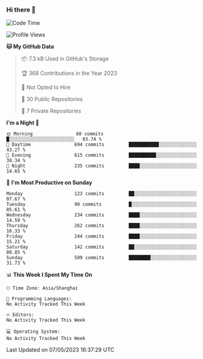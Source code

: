 ### Hi there 👋

<!--
**robinWongM/robinWongM** is a ✨ _special_ ✨ repository because its `README.md` (this file) appears on your GitHub profile.

Here are some ideas to get you started:

- 🔭 I’m currently working on ...
- 🌱 I’m currently learning ...
- 👯 I’m looking to collaborate on ...
- 🤔 I’m looking for help with ...
- 💬 Ask me about ...
- 📫 How to reach me: ...
- 😄 Pronouns: ...
- ⚡ Fun fact: ...
-->

<!--START_SECTION:waka-->
![Code Time](http://img.shields.io/badge/Code%20Time-121%20hrs%2034%20mins-blue)

![Profile Views](http://img.shields.io/badge/Profile%20Views-0-blue)

**🐱 My GitHub Data** 

> 📦 7.3 kB Used in GitHub's Storage 
 > 
> 🏆 368 Contributions in the Year 2023
 > 
> 🚫 Not Opted to Hire
 > 
> 📜 30 Public Repositories 
 > 
> 🔑 7 Private Repositories 
 > 
**I'm a Night 🦉** 

```text
🌞 Morning                60 commits          █░░░░░░░░░░░░░░░░░░░░░░░░   03.74 % 
🌆 Daytime                694 commits         ███████████░░░░░░░░░░░░░░   43.27 % 
🌃 Evening                615 commits         ██████████░░░░░░░░░░░░░░░   38.34 % 
🌙 Night                  235 commits         ████░░░░░░░░░░░░░░░░░░░░░   14.65 % 
```
📅 **I'm Most Productive on Sunday** 

```text
Monday                   123 commits         ██░░░░░░░░░░░░░░░░░░░░░░░   07.67 % 
Tuesday                  90 commits          █░░░░░░░░░░░░░░░░░░░░░░░░   05.61 % 
Wednesday                234 commits         ████░░░░░░░░░░░░░░░░░░░░░   14.59 % 
Thursday                 262 commits         ████░░░░░░░░░░░░░░░░░░░░░   16.33 % 
Friday                   244 commits         ████░░░░░░░░░░░░░░░░░░░░░   15.21 % 
Saturday                 142 commits         ██░░░░░░░░░░░░░░░░░░░░░░░   08.85 % 
Sunday                   509 commits         ████████░░░░░░░░░░░░░░░░░   31.73 % 
```


📊 **This Week I Spent My Time On** 

```text
🕑︎ Time Zone: Asia/Shanghai

💬 Programming Languages: 
No Activity Tracked This Week

🔥 Editors: 
No Activity Tracked This Week

💻 Operating System: 
No Activity Tracked This Week
```


 Last Updated on 07/05/2023 16:37:29 UTC
<!--END_SECTION:waka-->
